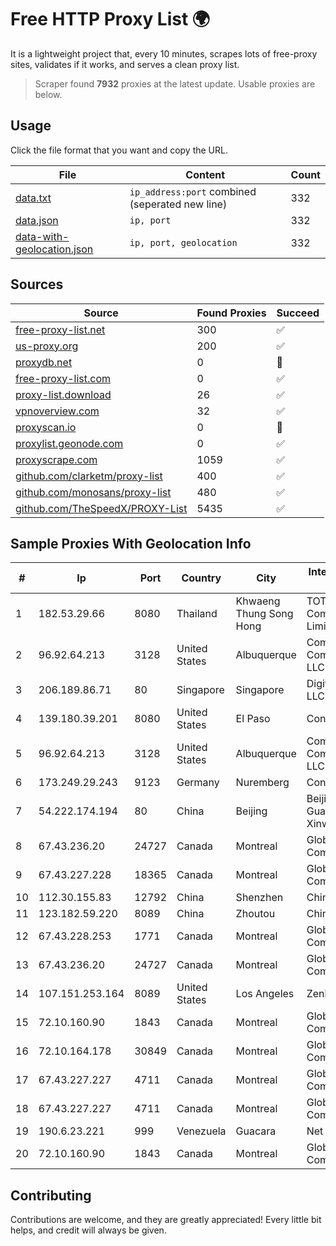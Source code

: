 
# Free HTTP Proxy List 🌍

It is a lightweight project that, every 10 minutes, scrapes lots of free-proxy sites, validates if it works, and serves a clean proxy list.


> Scraper found **7932** proxies at the latest update. Usable proxies are below.

## Usage

Click the file format that you want and copy the URL.


|File|Content|Count|
|----|-------|-----|
|[data.txt](https://raw.githubusercontent.com/themiralay/Proxy-List-World/master/data.txt)|`ip_address:port` combined (seperated new line)|332|
|[data.json](https://raw.githubusercontent.com/themiralay/Proxy-List-World/master/data.json)|`ip, port`|332|
|[data-with-geolocation.json](https://raw.githubusercontent.com/themiralay/Proxy-List-World/master/data-with-geolocation.json)|`ip, port, geolocation`|332|

## Sources

|Source|Found Proxies|Succeed|
|------|-------------|-------|
|[free-proxy-list.net](https://free-proxy-list.net)|300|✅|
|[us-proxy.org](https://www.us-proxy.org)|200|✅|
|[proxydb.net](http://proxydb.net)|0|🚫|
|[free-proxy-list.com](https://free-proxy-list.com/?page=&port=&type%5B%5D=http&type%5B%5D=https&up_time=0&search=Search)|0|✅|
|[proxy-list.download](https://www.proxy-list.download/HTTP)|26|✅|
|[vpnoverview.com](https://vpnoverview.com/privacy/anonymous-browsing/free-proxy-servers)|32|✅|
|[proxyscan.io](https://www.proxyscan.io)|0|🚫|
|[proxylist.geonode.com](https://proxylist.geonode.com/api/proxy-list?limit=300&page=1&sort_by=lastChecked&sort_type=desc&protocols=http,https)|0|✅|
|[proxyscrape.com](https://api.proxyscrape.com/v2/?request=displayproxies&protocol=http&timeout=10000&country=all&ssl=all&anonymity=all)|1059|✅|
|[github.com/clarketm/proxy-list](https://raw.githubusercontent.com/clarketm/proxy-list/master/proxy-list-raw.txt)|400|✅|
|[github.com/monosans/proxy-list](https://raw.githubusercontent.com/monosans/proxy-list/main/proxies/http.txt)|480|✅|
|[github.com/TheSpeedX/PROXY-List](https://raw.githubusercontent.com/TheSpeedX/PROXY-List/master/http.txt)|5435|✅|


## Sample Proxies With Geolocation Info

|#|Ip|Port|Country|City|Internet Service Provider|
|-|--|----|-------|----|-------------------------|
|1|182.53.29.66|8080|Thailand|Khwaeng Thung Song Hong|TOT Public Company Limited|
|2|96.92.64.213|3128|United States|Albuquerque|Comcast Cable Communications, LLC|
|3|206.189.86.71|80|Singapore|Singapore|DigitalOcean, LLC|
|4|139.180.39.201|8080|United States|El Paso|Conterra|
|5|96.92.64.213|3128|United States|Albuquerque|Comcast Cable Communications, LLC|
|6|173.249.29.243|9123|Germany|Nuremberg|Contabo GmbH|
|7|54.222.174.194|80|China|Beijing|Beijing Guanghuan Xinwang Digital|
|8|67.43.236.20|24727|Canada|Montreal|GloboTech Communications|
|9|67.43.227.228|18365|Canada|Montreal|GloboTech Communications|
|10|112.30.155.83|12792|China|Shenzhen|China Mobile|
|11|123.182.59.220|8089|China|Zhoutou|China Telecom|
|12|67.43.228.253|1771|Canada|Montreal|GloboTech Communications|
|13|67.43.236.20|24727|Canada|Montreal|GloboTech Communications|
|14|107.151.253.164|8089|United States|Los Angeles|Zenlayer Inc|
|15|72.10.160.90|1843|Canada|Montreal|GloboTech Communications|
|16|72.10.164.178|30849|Canada|Montreal|GloboTech Communications|
|17|67.43.227.227|4711|Canada|Montreal|GloboTech Communications|
|18|67.43.227.227|4711|Canada|Montreal|GloboTech Communications|
|19|190.6.23.221|999|Venezuela|Guacara|Net Uno|
|20|72.10.160.90|1843|Canada|Montreal|GloboTech Communications|



## Contributing

Contributions are welcome, and they are greatly appreciated! Every
little bit helps, and credit will always be given.

